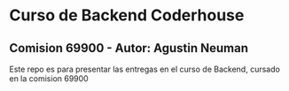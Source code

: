 # Curso de Backend Coderhouse
## Comision 69900 - Autor: Agustin Neuman 

Este repo es para presentar las entregas en el curso de Backend, cursado en la comision 69900

